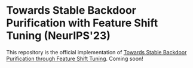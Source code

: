 # Towards Stable Backdoor Purification with Feature Shift Tuning (NeurIPS'23)
This repository is the official implementation of [Towards Stable Backdoor Purification through Feature Shift Tuning]().
Coming soon!
